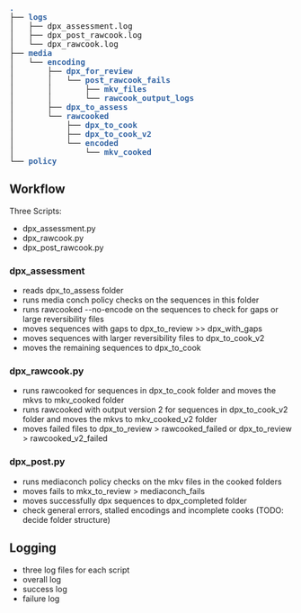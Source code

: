 <pre><font color="#3465A4"><b>.</b></font>
├── <font color="#3465A4"><b>logs</b></font>
│   ├── dpx_assessment.log
│   ├── dpx_post_rawcook.log
│   └── dpx_rawcook.log
├── <font color="#3465A4"><b>media</b></font>
│   └── <font color="#3465A4"><b>encoding</b></font>
│       ├── <font color="#3465A4"><b>dpx_for_review</b></font>
│       │   └── <font color="#3465A4"><b>post_rawcook_fails</b></font>
│       │       ├── <font color="#3465A4"><b>mkv_files</b></font>
│       │       └── <font color="#3465A4"><b>rawcook_output_logs</b></font>
│       ├── <font color="#3465A4"><b>dpx_to_assess</b></font>
│       └── <font color="#3465A4"><b>rawcooked</b></font>
│           ├── <font color="#3465A4"><b>dpx_to_cook</b></font>
│           ├── <font color="#3465A4"><b>dpx_to_cook_v2</b></font>
│           └── <font color="#3465A4"><b>encoded</b></font>
│               └── <font color="#3465A4"><b>mkv_cooked</b></font>
└── <font color="#3465A4"><b>policy</b></font>
</pre>

## Workflow

Three Scripts:

- dpx_assessment.py
- dpx_rawcook.py
- dpx_post_rawcook.py

### dpx_assessment
- reads dpx_to_assess folder
- runs media conch policy checks on the sequences in this folder
- runs rawcooked --no-encode on the sequences to check for gaps or large reversibility files
- moves sequences with gaps to dpx_to_review >> dpx_with_gaps
- moves sequences with larger reversibility files to dpx_to_cook_v2
- moves the remaining sequences to dpx_to_cook

### dpx_rawcook.py
- runs rawcooked for sequences in dpx_to_cook folder and moves the mkvs to mkv_cooked folder
- runs rawcooked with output version 2 for sequences in dpx_to_cook_v2 folder and moves the mkvs to mkv_cooked_v2 folder
- moves failed files to dpx_to_review > rawcooked_failed or dpx_to_review > rawcooked_v2_failed

### dpx_post.py
- runs mediaconch policy checks on the mkv files in the cooked folders
- moves fails to mkx_to_review > mediaconch_fails
- moves successfully dpx sequences to dpx_completed folder
- check general errors, stalled encodings and incomplete cooks (TODO: decide folder structure)

## Logging
- three log files for each script
- overall log
- success log
- failure log
